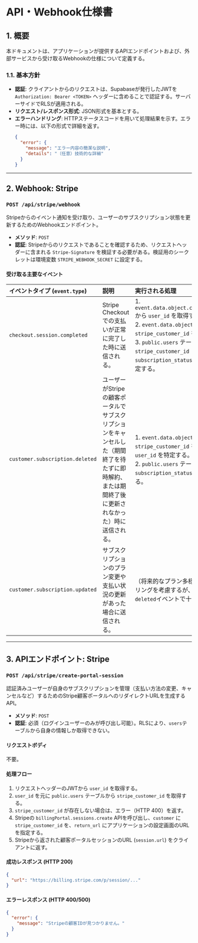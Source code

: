 # API・Webhook仕様書

## 1. 概要

本ドキュメントは、アプリケーションが提供するAPIエンドポイントおよび、外部サービスから受け取るWebhookの仕様について定義する。

### 1.1. 基本方針
- **認証**: クライアントからのリクエストは、Supabaseが発行したJWTを `Authorization: Bearer <TOKEN>` ヘッダーに含めることで認証する。サーバーサイドでRLSが適用される。
- **リクエスト/レスポンス形式**: JSON形式を基本とする。
- **エラーハンドリング**: HTTPステータスコードを用いて処理結果を示す。エラー時には、以下の形式で詳細を返す。
  ```json
  {
    "error": {
      "message": "エラー内容の簡潔な説明",
      "details": "（任意）技術的な詳細"
    }
  }
  ```

---

## 2. Webhook: Stripe

### `POST /api/stripe/webhook`

Stripeからのイベント通知を受け取り、ユーザーのサブスクリプション状態を更新するためのWebhookエンドポイント。

- **メソッド**: `POST`
- **認証**: Stripeからのリクエストであることを確認するため、リクエストヘッダーに含まれる `Stripe-Signature` を検証する必要がある。検証用のシークレットは環境変数 `STRIPE_WEBHOOK_SECRET` に設定する。

#### 受け取る主要なイベント

| イベントタイプ (`event.type`) | 説明 | 実行される処理 |
| :--- | :--- | :--- |
| `checkout.session.completed` | Stripe Checkoutでの支払いが正常に完了した時に送信される。 | 1. `event.data.object.client_reference_id` から `user_id` を取得する。<br>2. `event.data.object.customer` から `stripe_customer_id` を取得する。<br>3. `public.users` テーブルを更新し、`stripe_customer_id` と `subscription_status` を `'premium'` に設定する。 |
| `customer.subscription.deleted` | ユーザーがStripeの顧客ポータルでサブスクリプションをキャンセルした（期間終了を待たずに即時解約、または期間終了後に更新されなかった）時に送信される。 | 1. `event.data.object.customer` から `stripe_customer_id` を検索し、対応する `user_id` を特定する。<br>2. `public.users` テーブルを更新し、`subscription_status` を `'free'` に設定する。 |
| `customer.subscription.updated` | サブスクリプションのプラン変更や支払い状況の更新があった場合に送信される。 | （将来的なプラン多様化のためにハンドリングを考慮するが、初期実装では`deleted`イベントで十分） |

---

## 3. APIエンドポイント: Stripe

### `POST /api/stripe/create-portal-session`

認証済みユーザーが自身のサブスクリプションを管理（支払い方法の変更、キャンセルなど）するためのStripe顧客ポータルへのリダイレクトURLを生成するAPI。

- **メソッド**: `POST`
- **認証**: 必須（ログインユーザーのみが呼び出し可能）。RLSにより、`users`テーブルから自身の情報しか取得できない。

#### リクエストボディ
不要。

#### 処理フロー
1. リクエストヘッダーのJWTから `user_id` を取得する。
2. `user_id` を元に `public.users` テーブルから `stripe_customer_id` を取得する。
3. `stripe_customer_id` が存在しない場合は、エラー（HTTP 400）を返す。
4. Stripeの `billingPortal.sessions.create` APIを呼び出し、`customer` に `stripe_customer_id` を、`return_url` にアプリケーションの設定画面のURLを指定する。
5. Stripeから返された顧客ポータルセッションのURL (`session.url`) をクライアントに返す。

#### 成功レスポンス (HTTP 200)
```json
{
  "url": "https://billing.stripe.com/p/session/..."
}
```

#### エラーレスポンス (HTTP 400/500)
```json
{
  "error": {
    "message": "Stripeの顧客IDが見つかりません。"
  }
}
``` 